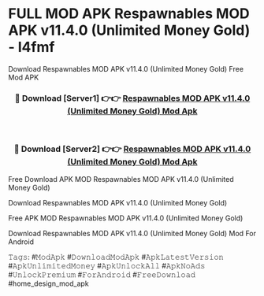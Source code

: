# FULL MOD APK Respawnables MOD APK v11.4.0 (Unlimited Money Gold) - l4fmf
Download Respawnables MOD APK v11.4.0 (Unlimited Money Gold) Free Mod APK

<div align="center">
<h3>🔴 Download [Server1] 👉👉 <a href="https://apk-comot.site?title=Respawnables_MOD_APK_v11.4.0_(Unlimited_Money_Gold)">Respawnables MOD APK v11.4.0 (Unlimited Money Gold) Mod Apk</a></h3><br>

<h3>🔴 Download [Server2] 👉👉 <a href="https://apk-comot.site?title=Respawnables_MOD_APK_v11.4.0_(Unlimited_Money_Gold)">Respawnables MOD APK v11.4.0 (Unlimited Money Gold) Mod Apk</a></h3>
</div>


Free Download APK MOD Respawnables MOD APK v11.4.0 (Unlimited Money Gold)

Download Respawnables MOD APK v11.4.0 (Unlimited Money Gold) 

Free APK MOD Respawnables MOD APK v11.4.0 (Unlimited Money Gold) 

Download Respawnables MOD APK v11.4.0 (Unlimited Money Gold) Mod For Android

𝚃𝚊𝚐𝚜: #𝙼𝚘𝚍𝙰𝚙𝚔 #𝙳𝚘𝚠𝚗𝚕𝚘𝚊𝚍𝙼𝚘𝚍𝙰𝚙𝚔 #𝙰𝚙𝚔𝙻𝚊𝚝𝚎𝚜𝚝𝚅𝚎𝚛𝚜𝚒𝚘𝚗 #𝙰𝚙𝚔𝚄𝚗𝚕𝚒𝚖𝚒𝚝𝚎𝚍𝙼𝚘𝚗𝚎𝚢 #𝙰𝚙𝚔𝚄𝚗𝚕𝚘𝚌𝚔𝙰𝚕𝚕 #𝙰𝚙𝚔𝙽𝚘𝙰𝚍𝚜 #𝚄𝚗𝚕𝚘𝚌𝚔𝙿𝚛𝚎𝚖𝚒𝚞𝚖 #𝙵𝚘𝚛𝙰𝚗𝚍𝚛𝚘𝚒𝚍 #𝙵𝚛𝚎𝚎𝙳𝚘𝚠𝚗𝚕𝚘𝚊𝚍 #home_design_mod_apk